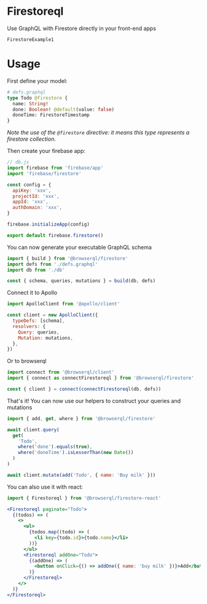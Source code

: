 # Firestoreql

Use GraphQL with Firestore directly in your front-end apps

```snapshot
FirestoreExample1
```

# Usage

First define your model:

```graphql
# defs.graphql
type Todo @firestore {
  name: String!
  done: Boolean! @default(value: false)
  doneTime: FirestoreTimestamp
}
```

_Note the use of the `@firestore` directive: it means this type represents a firestore collection._

Then create your firebase app:

```javascript
// db.js
import firebase from 'firebase/app'
import 'firebase/firestore'

const config = {
  apiKey: 'xxx',
  projectId: 'xxx',
  appId: 'xxx',
  authDomain: 'xxx',
}

firebase.initializeApp(config)

export default firebase.firestore()
```

You can now generate your executable GraphQL schema

```javascript
import { build } from '@browserql/firestore'
import defs from './defs.graphql'
import db from './db'

const { schema, queries, mutations } = build(db, defs)
```

Connect it to Apollo

```javascript
import ApolloClient from '@apollo/client'

const client = new ApolloClient({
  typeDefs: [schema],
  resolvers: {
    Query: queries,
    Mutation: mutations,
  },
})
```

Or to browserql

```javascript
import connect from '@browserql/client'
import { connect as connectFirestoreql } from '@browserql/firestore'

const { client } = connect(connectFirestoreql(db, defs))
```

That's it! You can now use our helpers to construct your queries and mutations

```javascript
import { add, get, where } from '@browserql/firestore'

await client.query(
  get(
    'Todo',
    where('done').equals(true),
    where('doneTime').isLesserThan(new Date())
  )
)

await client.mutate(add('Todo', { name: 'Buy milk' }))
```

You can also use it with react:

```javascript
import { Firestoreql } from '@browserql/firestore-react'
```

```jsx
<Firestoreql paginate="Todo">
  {(todos) => (
    <>
      <ul>
        {todos.map((todo) => (
          <li key={todo.id}>{todo.name}</li>
        ))}
      </ul>
      <Firestoreql addOne="Todo">
        {(addOne) => (
          <button onClick={() => addOne({ name: 'buy milk' })}>Add</button>
        )}
      </Firestoreql>
    </>
  )}
</Firestoreql>
```
